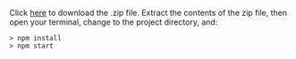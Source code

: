 
Click [here](https://github.com/raghu666/Reactapp.git) to download the .zip file.  Extract the contents of the zip file, then open your terminal, change to the project directory, and:

```
> npm install
> npm start
```

